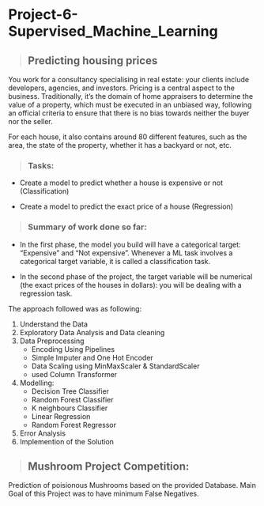 # Project-6-Supervised_Machine_Learning
>## Predicting housing prices

You work for a consultancy specialising in real estate: your clients include developers, agencies, and investors. Pricing is a central aspect to the business. Traditionally, it’s the domain of home appraisers to determine the value of a property, which must be executed in an unbiased way, following an official criteria to ensure that there is no bias towards neither the buyer nor the seller.

For each house, it also contains around 80 different features, such as the area, the state of the property, whether it has a backyard or not, etc.

>### Tasks:
* Create a model to predict whether a house is expensive or not (Classification)

* Create a model to predict the exact price of a house (Regression)

> ### Summary of work done so far:
* In the first phase, the model you build will have a categorical target: “Expensive” and “Not expensive”. Whenever a ML task involves a categorical target variable, it is called a classification task.

* In the second phase of the project, the target variable will be numerical (the exact prices of the houses in dollars): you will be dealing with a regression task.

The approach followed was as following:
1. Understand the Data
2. Exploratory Data Analysis and Data cleaning
3. Data Preprocessing
   * Encoding Using Pipelines
   * Simple Imputer and One Hot Encoder
   * Data Scaling using MinMaxScaler & StandardScaler
   * used Column Transformer
4. Modelling: 
   * Decision Tree Classifier
   * Random Forest Classifier
   * K neighbours Classifier
   * Linear Regression
   * Random Forest Regressor
5. Error Analysis
6. Implemention of the Solution

>## Mushroom Project Competition:
Prediction of poisionous Mushrooms based on the provided Database. Main Goal of this Project was to have minimum False Negatives.


